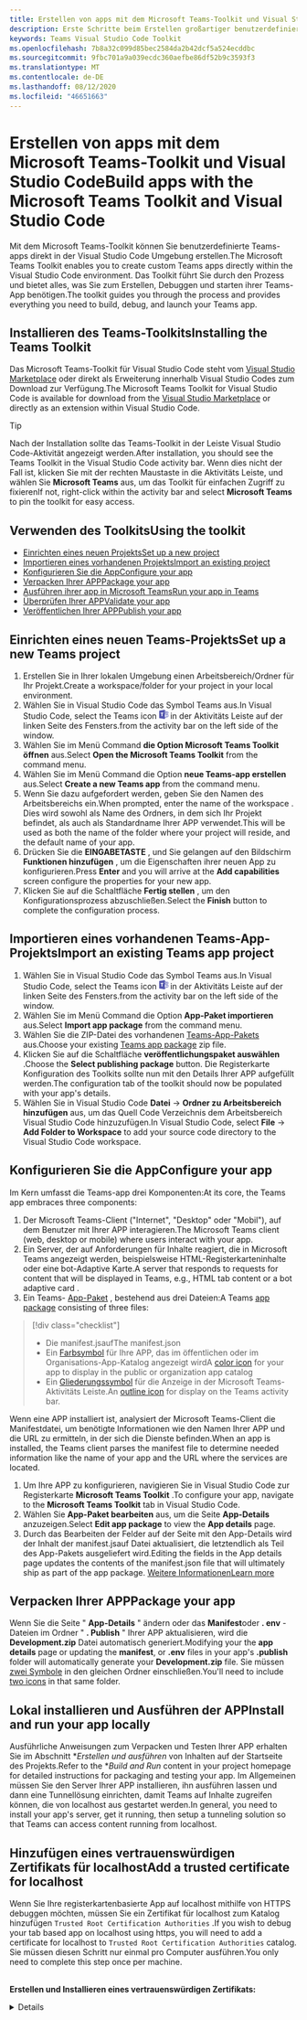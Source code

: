 ```yaml
---
title: Erstellen von apps mit dem Microsoft Teams-Toolkit und Visual Studio Code
description: Erste Schritte beim Erstellen großartiger benutzerdefinierter apps direkt in Visual Studio Code mit dem Microsoft Teams-Toolkit
keywords: Teams Visual Studio Code Toolkit
ms.openlocfilehash: 7b8a32c099d85bec2584da2b42dcf5a524ecddbc
ms.sourcegitcommit: 9fbc701a9a039ecdc360aefbe86df52b9c3593f3
ms.translationtype: MT
ms.contentlocale: de-DE
ms.lasthandoff: 08/12/2020
ms.locfileid: "46651663"
---
```

# <a name="build-apps-with-the-microsoft-teams-toolkit-and-visual-studio-code"></a><span data-ttu-id="0709d-104">Erstellen von apps mit dem Microsoft Teams-Toolkit und Visual Studio Code</span><span class="sxs-lookup"><span data-stu-id="0709d-104">Build apps with the Microsoft Teams Toolkit and Visual Studio Code</span></span>

<span data-ttu-id="0709d-105">Mit dem Microsoft Teams-Toolkit können Sie benutzerdefinierte Teams-apps direkt in der Visual Studio Code Umgebung erstellen.</span><span class="sxs-lookup"><span data-stu-id="0709d-105">The Microsoft Teams Toolkit enables you to create custom Teams apps directly within the Visual Studio Code environment.</span></span> <span data-ttu-id="0709d-106">Das Toolkit führt Sie durch den Prozess und bietet alles, was Sie zum Erstellen, Debuggen und starten ihrer Teams-App benötigen.</span><span class="sxs-lookup"><span data-stu-id="0709d-106">The toolkit guides you through the process and provides everything you need to build, debug, and launch your Teams app.</span></span>

## <a name="installing-the-teams-toolkit"></a><span data-ttu-id="0709d-107">Installieren des Teams-Toolkits</span><span class="sxs-lookup"><span data-stu-id="0709d-107">Installing the Teams Toolkit</span></span>

<span data-ttu-id="0709d-108">Das Microsoft Teams-Toolkit für Visual Studio Code steht vom [Visual Studio Marketplace](https://aka.ms/teams-toolkit) oder direkt als Erweiterung innerhalb Visual Studio Codes zum Download zur Verfügung.</span><span class="sxs-lookup"><span data-stu-id="0709d-108">The Microsoft Teams Toolkit for Visual Studio Code is available for download from the [Visual Studio Marketplace](https://aka.ms/teams-toolkit) or directly as an extension within Visual Studio Code.</span></span>

> [!TIP]
> <span data-ttu-id="0709d-109">Nach der Installation sollte das Teams-Toolkit in der Leiste Visual Studio Code-Aktivität angezeigt werden.</span><span class="sxs-lookup"><span data-stu-id="0709d-109">After installation, you should see the Teams Toolkit in the Visual Studio Code activity bar.</span></span> <span data-ttu-id="0709d-110">Wenn dies nicht der Fall ist, klicken Sie mit der rechten Maustaste in die Aktivitäts Leiste, und wählen Sie **Microsoft Teams** aus, um das Toolkit für einfachen Zugriff zu fixieren</span><span class="sxs-lookup"><span data-stu-id="0709d-110">If not, right-click within the activity bar and select **Microsoft Teams** to pin the toolkit for easy access.</span></span>

## <a name="using-the-toolkit"></a><span data-ttu-id="0709d-111">Verwenden des Toolkits</span><span class="sxs-lookup"><span data-stu-id="0709d-111">Using the toolkit</span></span>

- [<span data-ttu-id="0709d-112">Einrichten eines neuen Projekts</span><span class="sxs-lookup"><span data-stu-id="0709d-112">Set up a new project</span></span>](#set-up-a-new-teams-project)
- [<span data-ttu-id="0709d-113">Importieren eines vorhandenen Projekts</span><span class="sxs-lookup"><span data-stu-id="0709d-113">Import an existing project</span></span>](#import-an-existing-teams-app-project)
- [<span data-ttu-id="0709d-114">Konfigurieren Sie die App</span><span class="sxs-lookup"><span data-stu-id="0709d-114">Configure your app</span></span>](#configure-your-app)
- [<span data-ttu-id="0709d-115">Verpacken Ihrer APP</span><span class="sxs-lookup"><span data-stu-id="0709d-115">Package your app</span></span>](#package-your-app)
- [<span data-ttu-id="0709d-116">Ausführen ihrer app in Microsoft Teams</span><span class="sxs-lookup"><span data-stu-id="0709d-116">Run your app in Teams</span></span>](#run-your-app-in-teams)
- [<span data-ttu-id="0709d-117">Überprüfen Ihrer APP</span><span class="sxs-lookup"><span data-stu-id="0709d-117">Validate your app</span></span>](#validate-your-app)
- [<span data-ttu-id="0709d-118">Veröffentlichen Ihrer APP</span><span class="sxs-lookup"><span data-stu-id="0709d-118">Publish your app</span></span>](#publish-your-app-to-teams)

## <a name="set-up-a-new-teams-project"></a><span data-ttu-id="0709d-119">Einrichten eines neuen Teams-Projekts</span><span class="sxs-lookup"><span data-stu-id="0709d-119">Set up a new Teams project</span></span>

1. <span data-ttu-id="0709d-120">Erstellen Sie in Ihrer lokalen Umgebung einen Arbeitsbereich/Ordner für Ihr Projekt.</span><span class="sxs-lookup"><span data-stu-id="0709d-120">Create a workspace/folder for your project in your local environment.</span></span>
1. <span data-ttu-id="0709d-121">Wählen Sie in Visual Studio Code das Symbol Teams aus.</span><span class="sxs-lookup"><span data-stu-id="0709d-121">In Visual Studio Code, select the Teams icon</span></span> ![Teams-Symbol](../assets/icons/favicon-16x16.png) <span data-ttu-id="0709d-123">in der Aktivitäts Leiste auf der linken Seite des Fensters.</span><span class="sxs-lookup"><span data-stu-id="0709d-123">from the activity bar on the left side of the window.</span></span>
1. <span data-ttu-id="0709d-124">Wählen Sie im Menü Command **die Option Microsoft Teams Toolkit öffnen** aus.</span><span class="sxs-lookup"><span data-stu-id="0709d-124">Select **Open the Microsoft Teams Toolkit** from the command menu.</span></span>
1. <span data-ttu-id="0709d-125">Wählen Sie im Menü Command die Option **neue Teams-app erstellen** aus.</span><span class="sxs-lookup"><span data-stu-id="0709d-125">Select **Create a new Teams app** from the command menu.</span></span>
1. <span data-ttu-id="0709d-126">Wenn Sie dazu aufgefordert werden, geben Sie den Namen des Arbeitsbereichs ein.</span><span class="sxs-lookup"><span data-stu-id="0709d-126">When prompted, enter the name of the workspace .</span></span> <span data-ttu-id="0709d-127">Dies wird sowohl als Name des Ordners, in dem sich Ihr Projekt befindet, als auch als Standardname Ihrer APP verwendet.</span><span class="sxs-lookup"><span data-stu-id="0709d-127">This will be used as both the name of the folder where your project will reside, and the default name of your app.</span></span>
1. <span data-ttu-id="0709d-128">Drücken Sie die **EINGABETASTE** , und Sie gelangen auf den Bildschirm **Funktionen hinzufügen** , um die Eigenschaften ihrer neuen App zu konfigurieren.</span><span class="sxs-lookup"><span data-stu-id="0709d-128">Press **Enter** and you will arrive at the **Add capabilities** screen configure the properties for your new app.</span></span>
1. <span data-ttu-id="0709d-129">Klicken Sie auf die Schaltfläche **Fertig stellen** , um den Konfigurationsprozess abzuschließen.</span><span class="sxs-lookup"><span data-stu-id="0709d-129">Select the **Finish** button to complete the configuration process.</span></span>

## <a name="import-an-existing-teams-app-project"></a><span data-ttu-id="0709d-130">Importieren eines vorhandenen Teams-App-Projekts</span><span class="sxs-lookup"><span data-stu-id="0709d-130">Import an existing Teams app project</span></span>

1. <span data-ttu-id="0709d-131">Wählen Sie in Visual Studio Code das Symbol Teams aus.</span><span class="sxs-lookup"><span data-stu-id="0709d-131">In Visual Studio Code, select the Teams icon</span></span> ![Teams-Symbol](../assets/icons/favicon-16x16.png) <span data-ttu-id="0709d-133">in der Aktivitäts Leiste auf der linken Seite des Fensters.</span><span class="sxs-lookup"><span data-stu-id="0709d-133">from the activity bar on the left side of the window.</span></span>
1. <span data-ttu-id="0709d-134">Wählen Sie im Menü Command die Option **App-Paket importieren** aus.</span><span class="sxs-lookup"><span data-stu-id="0709d-134">Select **Import app package** from the command menu.</span></span>
1. <span data-ttu-id="0709d-135">Wählen Sie die ZIP-Datei des vorhandenen [Teams-App-Pakets](../concepts/build-and-test/apps-package.md) aus.</span><span class="sxs-lookup"><span data-stu-id="0709d-135">Choose your existing [Teams app package](../concepts/build-and-test/apps-package.md) zip file.</span></span>
1. <span data-ttu-id="0709d-136">Klicken Sie auf die Schaltfläche **veröffentlichungspaket auswählen** .</span><span class="sxs-lookup"><span data-stu-id="0709d-136">Choose the **Select publishing package** button.</span></span> <span data-ttu-id="0709d-137">Die Registerkarte Konfiguration des Toolkits sollte nun mit den Details Ihrer APP aufgefüllt werden.</span><span class="sxs-lookup"><span data-stu-id="0709d-137">The configuration tab of the toolkit should now be populated with your app's details.</span></span>
1. <span data-ttu-id="0709d-138">Wählen Sie in Visual Studio Code **Datei**  ->  **Ordner zu Arbeitsbereich hinzufügen** aus, um das Quell Code Verzeichnis dem Arbeitsbereich Visual Studio Code hinzuzufügen.</span><span class="sxs-lookup"><span data-stu-id="0709d-138">In Visual Studio Code, select **File** -> **Add Folder to Workspace** to add your source code directory to the Visual Studio Code workspace.</span></span>

## <a name="configure-your-app"></a><span data-ttu-id="0709d-139">Konfigurieren Sie die App</span><span class="sxs-lookup"><span data-stu-id="0709d-139">Configure your app</span></span>

<span data-ttu-id="0709d-140">Im Kern umfasst die Teams-app drei Komponenten:</span><span class="sxs-lookup"><span data-stu-id="0709d-140">At its core, the Teams app embraces three components:</span></span>

  1. <span data-ttu-id="0709d-141">Der Microsoft Teams-Client ("Internet", "Desktop" oder "Mobil"), auf dem Benutzer mit Ihrer APP interagieren.</span><span class="sxs-lookup"><span data-stu-id="0709d-141">The Microsoft Teams client (web, desktop or mobile) where users interact with your app.</span></span>
  1. <span data-ttu-id="0709d-142">Ein Server, der auf Anforderungen für Inhalte reagiert, die in Microsoft Teams angezeigt werden, beispielsweise HTML-Registerkarteninhalte oder eine bot-Adaptive Karte.</span><span class="sxs-lookup"><span data-stu-id="0709d-142">A server that responds to requests for content that will be displayed in Teams, e.g., HTML tab content or a bot adaptive card .</span></span>
  1. <span data-ttu-id="0709d-143">Ein Teams- [App-Paket](/concepts/build-and-test/apps-package.md) , bestehend aus drei Dateien:</span><span class="sxs-lookup"><span data-stu-id="0709d-143">A Teams [app package](/concepts/build-and-test/apps-package.md) consisting of three files:</span></span>

  > [!div class="checklist"]
  >
  > - <span data-ttu-id="0709d-144">Die manifest.jsauf</span><span class="sxs-lookup"><span data-stu-id="0709d-144">The manifest.json</span></span> 
  > - <span data-ttu-id="0709d-145">Ein [Farbsymbol](../resources/schema/manifest-schema.md#icons) für Ihre APP, das im öffentlichen oder im Organisations-App-Katalog angezeigt wird</span><span class="sxs-lookup"><span data-stu-id="0709d-145">A [color icon](../resources/schema/manifest-schema.md#icons) for your app to display in the public or organization app catalog</span></span>
 > - <span data-ttu-id="0709d-146">Ein [Gliederungssymbol](../resources/schema/manifest-schema.md#icons) für die Anzeige in der Microsoft Teams-Aktivitäts Leiste.</span><span class="sxs-lookup"><span data-stu-id="0709d-146">An [outline icon](../resources/schema/manifest-schema.md#icons) for display on the Teams activity bar.</span></span>

<span data-ttu-id="0709d-147">Wenn eine APP installiert ist, analysiert der Microsoft Teams-Client die Manifestdatei, um benötigte Informationen wie den Namen Ihrer APP und die URL zu ermitteln, in der sich die Dienste befinden.</span><span class="sxs-lookup"><span data-stu-id="0709d-147">When an app is installed, the Teams client parses the manifest file to determine needed information like the name of your app and the URL where the services are located.</span></span>

1. <span data-ttu-id="0709d-148">Um Ihre APP zu konfigurieren, navigieren Sie in Visual Studio Code zur Registerkarte **Microsoft Teams Toolkit** .</span><span class="sxs-lookup"><span data-stu-id="0709d-148">To configure your app, navigate to the **Microsoft Teams Toolkit** tab in Visual Studio Code.</span></span>
1. <span data-ttu-id="0709d-149">Wählen Sie **App-Paket bearbeiten** aus, um die Seite **App-Details** anzuzeigen.</span><span class="sxs-lookup"><span data-stu-id="0709d-149">Select **Edit app package** to view the **App details** page.</span></span>
1. <span data-ttu-id="0709d-150">Durch das Bearbeiten der Felder auf der Seite mit den App-Details wird der Inhalt der manifest.jsauf Datei aktualisiert, die letztendlich als Teil des App-Pakets ausgeliefert wird.</span><span class="sxs-lookup"><span data-stu-id="0709d-150">Editing the fields in the App details page updates the contents of the manifest.json file that will ultimately ship as part of the app package.</span></span> [<span data-ttu-id="0709d-151">Weitere Informationen</span><span class="sxs-lookup"><span data-stu-id="0709d-151">Learn more</span></span>](https://aka.ms/teams-toolkit-manifest)

## <a name="package-your-app"></a><span data-ttu-id="0709d-152">Verpacken Ihrer APP</span><span class="sxs-lookup"><span data-stu-id="0709d-152">Package your app</span></span>

<span data-ttu-id="0709d-153">Wenn Sie die Seite " **App-Details** " ändern oder das **Manifest**oder **. env** -Dateien im Ordner " **. Publish** " Ihrer APP aktualisieren, wird die **Development.zip** Datei automatisch generiert.</span><span class="sxs-lookup"><span data-stu-id="0709d-153">Modifying your the **app details** page or updating the **manifest**, or **.env** files in your app's  **.publish** folder will automatically generate your **Development.zip** file.</span></span> <span data-ttu-id="0709d-154">Sie müssen [zwei Symbole](../concepts/build-and-test/apps-package.md#icons) in den gleichen Ordner einschließen.</span><span class="sxs-lookup"><span data-stu-id="0709d-154">You'll need to include [two icons](../concepts/build-and-test/apps-package.md#icons) in that same folder.</span></span>

## <a name="install-and-run-your-app-locally"></a><span data-ttu-id="0709d-155">Lokal installieren und Ausführen der APP</span><span class="sxs-lookup"><span data-stu-id="0709d-155">Install and run your app locally</span></span>

<span data-ttu-id="0709d-156">Ausführliche Anweisungen zum Verpacken und Testen Ihrer APP erhalten Sie im Abschnitt \**Erstellen und ausführen* von Inhalten auf der Startseite des Projekts.</span><span class="sxs-lookup"><span data-stu-id="0709d-156">Refer to the \**Build and Run* content in your project homepage for detailed instructions for packaging and testing your app.</span></span> <span data-ttu-id="0709d-157">Im Allgemeinen müssen Sie den Server Ihrer APP installieren, ihn ausführen lassen und dann eine Tunnellösung einrichten, damit Teams auf Inhalte zugreifen können, die von localhost aus gestartet werden.</span><span class="sxs-lookup"><span data-stu-id="0709d-157">In general, you need to install your app's server, get it running, then setup a tunneling solution so that Teams can access content running from localhost.</span></span>

## <a name="add-a-trusted-certificate-for-localhost"></a><span data-ttu-id="0709d-158">Hinzufügen eines vertrauenswürdigen Zertifikats für localhost</span><span class="sxs-lookup"><span data-stu-id="0709d-158">Add a trusted certificate for localhost</span></span>

<span data-ttu-id="0709d-159">Wenn Sie Ihre registerkartenbasierte App auf localhost mithilfe von HTTPS debuggen möchten, müssen Sie ein Zertifikat für localhost zum Katalog hinzufügen `Trusted Root Certification Authorities` .</span><span class="sxs-lookup"><span data-stu-id="0709d-159">If you wish to debug your tab based app on localhost using https, you will need to add a certificate for localhost to `Trusted Root Certification Authorities` catalog.</span></span> <span data-ttu-id="0709d-160">Sie müssen diesen Schritt nur einmal pro Computer ausführen.</span><span class="sxs-lookup"><span data-stu-id="0709d-160">You only need to complete this step once per machine.</span></span></br></br>

<span data-ttu-id="0709d-161">**Erstellen und Installieren eines vertrauenswürdigen Zertifikats:**
<details>
  </span><span class="sxs-lookup"><span data-stu-id="0709d-161">**Create and install a trusted certificate:**
<details>
  </span></span><summary><span data-ttu-id="0709d-162">Hier erweitern</span><span class="sxs-lookup"><span data-stu-id="0709d-162">Expand here</span></span></summary>

* <span data-ttu-id="0709d-163">Erstellen und Ausführen der APP</span><span class="sxs-lookup"><span data-stu-id="0709d-163">Build and run your app</span></span>
  * <span data-ttu-id="0709d-164">Folgen Sie den Anweisungen im Abschnitt **Erstellen und ausführen** der Projekt-Readme-Datei, damit Sie von bereitgestellt wird https://localhost:3000/tab . Im allgemeinen umfasst dies die Ausführung von `npm install` Then`npm start`</span><span class="sxs-lookup"><span data-stu-id="0709d-164">Follow the instuctions in the **Build and Run** section of your project Readme so that it's being served from https://localhost:3000/tab. Generally, this will involve executing `npm install` then `npm start`</span></span>
  * <span data-ttu-id="0709d-165">Navigieren Sie zu https://localhost:3000/tab Google Chrome oder Edge chromium.</span><span class="sxs-lookup"><span data-stu-id="0709d-165">Navigate to https://localhost:3000/tab from Google Chrome or Edge Chromium.</span></span>

* <span data-ttu-id="0709d-166">Erwerben Sie das SSL-Zertifikat:</span><span class="sxs-lookup"><span data-stu-id="0709d-166">Acquire the SSL certificate:</span></span>
  * <span data-ttu-id="0709d-167">Öffnen Sie das Fenster Chrome Developer Tools ( `ctrl + shift + i`  /  `cmd + option + i` ).</span><span class="sxs-lookup"><span data-stu-id="0709d-167">Open the Chrome Developer Tools window (`ctrl + shift + i` / `cmd + option + i`).</span></span>
  * <span data-ttu-id="0709d-168">Klicken Sie auf die `Security` Registerkarte</span><span class="sxs-lookup"><span data-stu-id="0709d-168">Click on the `Security` tab</span></span>
  * <span data-ttu-id="0709d-169">Klicken Sie auf `View certificate` und Sie haben die Möglichkeit, das Zertifikat herunterzuladen – entweder durch Ziehen auf Ihren Desktop in OS X oder durch Klicken auf die `Details` Registerkarte in Windows und dann auf`Copy to File…`</span><span class="sxs-lookup"><span data-stu-id="0709d-169">Click on `View certificate` and you’ll have the option to download the certificate — either by dragging it to your desktop in OS X, or by clicking on the `Details` tab in Windows and clicking `Copy to File…`</span></span>
  * <span data-ttu-id="0709d-170">Nennen Sie die Datei <*alles*>. CER, und speichern Sie Sie in einem Ordner, für den keine Zustimmung des Administrators erforderlich ist, um eine Schreibaktion auszuführen.</span><span class="sxs-lookup"><span data-stu-id="0709d-170">Name the file <*anything*>.cer and save it to a folder that doesn't require admin consent to perform a write action.</span></span>
  
* <span data-ttu-id="0709d-171">Installieren des Zertifikats unter **Windows**</span><span class="sxs-lookup"><span data-stu-id="0709d-171">Install the certificate on **Windows**</span></span>
  * <span data-ttu-id="0709d-172">Wählen Sie die `DER encoded binary X.509 (.CER)` Option (die erste) aus, und speichern Sie Sie.</span><span class="sxs-lookup"><span data-stu-id="0709d-172">Choose the `DER encoded binary X.509 (.CER)` option (the first one) and save it.</span></span>
  * <span data-ttu-id="0709d-173">Doppelklicken Sie auf das Zertifikat, und installieren Sie es.</span><span class="sxs-lookup"><span data-stu-id="0709d-173">Double click on the certificate and install it.</span></span>
  * <span data-ttu-id="0709d-174">Wählen Sie`Local Machine`</span><span class="sxs-lookup"><span data-stu-id="0709d-174">Choose `Local Machine`</span></span>
  * <span data-ttu-id="0709d-175">Wählen Sie`Place all certificates in the following store`</span><span class="sxs-lookup"><span data-stu-id="0709d-175">Select `Place all certificates in the following store`</span></span>
  * <span data-ttu-id="0709d-176">Wählen Sie`Trusted Root Certification Authorities`</span><span class="sxs-lookup"><span data-stu-id="0709d-176">Choose `Trusted Root Certification Authorities`</span></span>
  * <span data-ttu-id="0709d-177">Bestätigen der Installation</span><span class="sxs-lookup"><span data-stu-id="0709d-177">Confirm your installation</span></span>
  
* <span data-ttu-id="0709d-178">Installieren des Zertifikats **Mac OS X**</span><span class="sxs-lookup"><span data-stu-id="0709d-178">Install the certificate **Mac OS X**</span></span>
  * <span data-ttu-id="0709d-179">Öffnen Sie unter OS X das Dienstprogramm "Schlüsselbund-Access" und wählen Sie im `System` Menü auf der linken Seite.</span><span class="sxs-lookup"><span data-stu-id="0709d-179">On OS X, open the Keychain Access utility and select `System` from the menu on the left.</span></span> <span data-ttu-id="0709d-180">Klicken Sie auf das Schlosssymbol, um Änderungen zu aktivieren.</span><span class="sxs-lookup"><span data-stu-id="0709d-180">Click the lock icon to enable changes.</span></span>
  * <span data-ttu-id="0709d-181">Klicken Sie auf die Schaltfläche Plus am unteren Rand, um ein neues Zertifikat hinzuzufügen, und wählen Sie die Datei aus, die `localhost.cer` Sie auf den Desktop gezogen haben.</span><span class="sxs-lookup"><span data-stu-id="0709d-181">Click the plus button near the bottom to add a new certificate, and select the `localhost.cer` file you dragged to the desktop.</span></span> <span data-ttu-id="0709d-182">Klicken Sie `Always Trust` in das angezeigte Dialogfeld.</span><span class="sxs-lookup"><span data-stu-id="0709d-182">Click `Always Trust` in the dialog that appears.</span></span>
  * <span data-ttu-id="0709d-183">Nachdem Sie das Zertifikat dem System-Schlüsselbund hinzugefügt haben, doppelklicken Sie auf das Zertifikat, und erweitern Sie den `Trust` Abschnitt mit den Zertifikatdetails.</span><span class="sxs-lookup"><span data-stu-id="0709d-183">After adding the certificate to the system keychain, double-click the certificate and expand the `Trust` section of the certificate details.</span></span> <span data-ttu-id="0709d-184">Wählen Sie `Always Trust` für jede Option aus.</span><span class="sxs-lookup"><span data-stu-id="0709d-184">Select `Always Trust` for every option.</span></span>

> [!IMPORTANT]
> <span data-ttu-id="0709d-185">Wenn Sie eine Sicherheitszertifikat Warnung erhalten, navigieren Sie zu https://localhost:3000/tab . Wenn die Website immer noch nicht vertrauenswürdig ist, starten Sie Ihren Computer neu, und localhost sollte als vertrauenswürdig akzeptiert werden.</span><span class="sxs-lookup"><span data-stu-id="0709d-185">If you receive a security certificate warning, navigate to https://localhost:3000/tab. If the site is still not trusted, reboot your machine and localhost should be accepted as trusted.</span></span>
</details>

## <a name="run-your-app-in-teams"></a><span data-ttu-id="0709d-186">Ausführen ihrer app in Microsoft Teams</span><span class="sxs-lookup"><span data-stu-id="0709d-186">Run your app in Teams</span></span>
- <span data-ttu-id="0709d-187">Voraussetzungen:</span><span class="sxs-lookup"><span data-stu-id="0709d-187">Prerequisites:</span></span>
  - [<span data-ttu-id="0709d-188">Aktivieren von Microsoft Teams Developer Preview Mode</span><span class="sxs-lookup"><span data-stu-id="0709d-188">Enable Teams developer preview mode</span></span>](https://aka.ms/teams-toolkit-enable-devpreview)

1. <span data-ttu-id="0709d-189">Navigieren Sie auf der linken Seite des Visual Studio Code Fensters zur Aktivitäts Leiste.</span><span class="sxs-lookup"><span data-stu-id="0709d-189">Navigate to the activity bar on the left side of the Visual Studio Code window.</span></span>
1. <span data-ttu-id="0709d-190">Wählen Sie das Symbol **Ausführen** aus, um die Ansicht **ausführen und Debuggen** anzuzeigen.</span><span class="sxs-lookup"><span data-stu-id="0709d-190">Select the **Run** icon to display the **Run and Debug** view.</span></span>
1. <span data-ttu-id="0709d-191">Sie können auch die Tastenkombination verwenden `Ctrl+Shift+D` .</span><span class="sxs-lookup"><span data-stu-id="0709d-191">You can also use the keyboard shortcut `Ctrl+Shift+D`.</span></span>

## <a name="validate-your-app"></a><span data-ttu-id="0709d-192">Überprüfen Ihrer APP</span><span class="sxs-lookup"><span data-stu-id="0709d-192">Validate your app</span></span>

<span data-ttu-id="0709d-193">Auf der Seite über **prüfen** können Sie Ihr App-Paket überprüfen, bevor Sie Ihre APP an AppSource senden.</span><span class="sxs-lookup"><span data-stu-id="0709d-193">The **Validate** page allows you to check your app package before submitting your app to AppSource.</span></span> <span data-ttu-id="0709d-194">Laden Sie einfach das Manifest-Paket hoch, und das Überprüfungstool überprüft Ihre APP mit allen Manifest-bezogenen Testfällen.</span><span class="sxs-lookup"><span data-stu-id="0709d-194">Simply upload the manifest package and the validation tool will check your app against all manifest related test cases.</span></span> <span data-ttu-id="0709d-195">Bei jedem fehlgeschlagenen Test enthält die Beschreibung einen Link zur Dokumentation, mit dem Sie den Fehler beheben können.</span><span class="sxs-lookup"><span data-stu-id="0709d-195">For each failed tests, the description provides a documentation link to help you fix the error.</span></span> <span data-ttu-id="0709d-196">Bei den Tests, die schwer zu automatisieren sind, werden in der **vorläufigen Prüfliste** 7 der häufigsten fehlgeschlagenen Testfälle sowie Links zu einer vollständigen Übermittlungs Prüfliste aufgeführt.</span><span class="sxs-lookup"><span data-stu-id="0709d-196">For the tests that are hard to automate, the **Preliminary checklist** details 7 of the most common failed test cases as well as link to a complete submission checklist.</span></span>

## <a name="publish-your-app-to-teams"></a><span data-ttu-id="0709d-197">Veröffentlichen Ihrer APP in Microsoft Teams</span><span class="sxs-lookup"><span data-stu-id="0709d-197">Publish your app to Teams</span></span>

<span data-ttu-id="0709d-198">Auf Ihrer Project-Startseite können Sie Ihre APP in ein Team hochladen, Ihre APP für Benutzer in Ihrer Organisation an den benutzerdefinierten APP-Speicher des Unternehmens übermitteln oder Ihre APP an die APP-Quelle für alle Microsoft Teams-Benutzer senden.</span><span class="sxs-lookup"><span data-stu-id="0709d-198">On your project home page, you can upload your app to a team, submit your app to your company custom app store for users in your organization, or submit your app to App Source for all Teams users.</span></span> <span data-ttu-id="0709d-199">Ihr IT-Administrator prüft diese Übermittlungen.</span><span class="sxs-lookup"><span data-stu-id="0709d-199">Your IT admin will review these submissions.</span></span> <span data-ttu-id="0709d-200">Sie können zur Seite *veröffentlichen* zurückkehren, um den Übermittlungsstatus zu überprüfen und zu erfahren, ob Ihre APP von Ihrem IT-Administrator genehmigt oder abgelehnt wurde. In diesem Fall können Sie auch Aktualisierungen an Ihre APP übermitteln oder derzeit aktive Übermittlungen kündigen.</span><span class="sxs-lookup"><span data-stu-id="0709d-200">You can return to the *Publish* page to check on your submission status and learn if your app was approved or rejected by your IT admin. This is also where you'll come to submit updates to your app or cancel any currently active submissions.</span></span>

> [!div class="nextstepaction"]
> [<span data-ttu-id="0709d-201">Nächster Schritt: Verwalten und unterstützen Ihrer veröffentlichten App</span><span class="sxs-lookup"><span data-stu-id="0709d-201">Next step: Maintaining and supporting your published app</span></span>](../concepts/deploy-and-publish/appsource/post-publish/overview.md)

